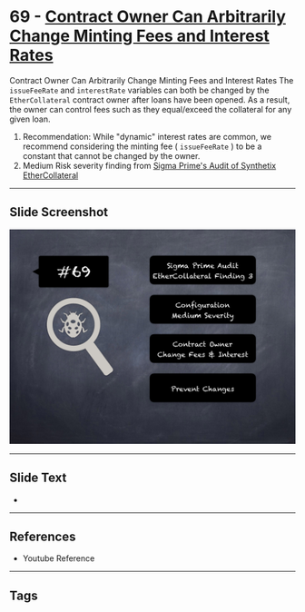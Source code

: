 
# 69 - [Contract Owner Can Arbitrarily Change Minting Fees and Interest Rates](./Contract%20Owner%20Can%20Arbitrarily%20Change%20Minting%20Fees%20and%20Interest%20Rates.md)

Contract Owner Can Arbitrarily Change Minting Fees and Interest Rates The `issueFeeRate` and `interestRate` variables can both be changed by the `EtherCollateral` contract owner after loans have been opened. As a result, the owner can control fees such as they equal/exceed the collateral for any given loan.


1. Recommendation: While "dynamic" interest rates are common, we recommend considering the minting fee ( `issueFeeRate` ) to be a constant that cannot be changed by the owner.
2. Medium Risk severity finding from [Sigma Prime's Audit of Synthetix EtherCollateral](https://github.com/sigp/public-audits/blob/master/synthetix/ethercollateral/review.pdf)


___
## Slide Screenshot
![069.png](../../images/7.%20Audit%20Findings%20101/069.png)
___
## Slide Text
- 
___
## References
- Youtube Reference
___
## Tags
